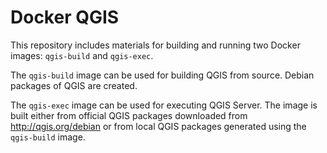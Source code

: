 # Docker QGIS

This repository includes materials for building and running two Docker images: `qgis-build` and
`qgis-exec`.

The `qgis-build` image can be used for building QGIS from source. Debian packages of QGIS are
created.

The `qgis-exec` image can be used for executing QGIS Server. The image is built either from official
QGIS packages downloaded from http://qgis.org/debian or from local QGIS packages generated using the
`qgis-build` image.
